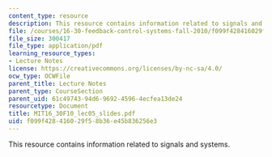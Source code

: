 ```yaml
---
content_type: resource
description: This resource contains information related to signals and systems.
file: /courses/16-30-feedback-control-systems-fall-2010/f099f428416029f58b36e45b836256e3_MIT16_30F10_lec05_slides.pdf
file_size: 300417
file_type: application/pdf
learning_resource_types:
- Lecture Notes
license: https://creativecommons.org/licenses/by-nc-sa/4.0/
ocw_type: OCWFile
parent_title: Lecture Notes
parent_type: CourseSection
parent_uid: 61c49743-94d6-9692-4596-4ecfea13de24
resourcetype: Document
title: MIT16_30F10_lec05_slides.pdf
uid: f099f428-4160-29f5-8b36-e45b836256e3
---
```

This resource contains information related to signals and systems.